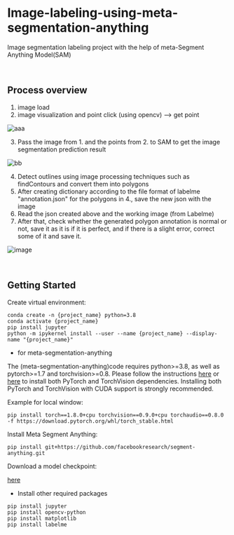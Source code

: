# Image-labeling-using-meta-segmentation-anything
Image segmentation labeling project with the help of meta-Segment Anything Model(SAM)

 <br/> 
 
## Process overview
1. image load
2. image visualization and point click (using opencv) --> get point

![aaa](https://github.com/DeepHM/Image-labeling-using-meta-segmentation-anything/assets/37736774/9428d178-5e82-4368-92dc-f622cdca604a)

3. Pass the image from 1. and the points from 2. to SAM to get the image segmentation prediction result

![bb](https://github.com/DeepHM/Image-labeling-using-meta-segmentation-anything/assets/37736774/5a40478c-9102-434a-b3d5-255c8634cf02)

4. Detect outlines using image processing techniques such as findContours and convert them into polygons
5. After creating dictionary according to the file format of labelme "annotation.json" for the polygons in 4., save the new json with the image
6. Read the json created above and the working image (from Labelme)
7. After that, check whether the generated polygon annotation is normal or not, save it as it is if it is perfect, and if there is a slight error, correct some of it and save it.

![image](https://github.com/DeepHM/Image-labeling-using-meta-segmentation-anything/assets/37736774/cf076aa6-a951-409c-b5ef-1365544484e4)

 <br/> 
 
## Getting Started

Create virtual environment:
```
conda create -n {project_name} python=3.8
conda activate {project_name}
pip install jupyter
python -m ipykernel install --user --name {project_name} --display-name "{project_name}"
```

- for meta-segmentation-anything

The (meta-segmentation-anything)code requires python>=3.8, as well as pytorch>=1.7 and torchvision>=0.8. Please follow the instructions [here](https://pytorch.org/get-started/locally/) or [here](https://pytorch.org/get-started/previous-versions/) to install both PyTorch and TorchVision dependencies. Installing both PyTorch and TorchVision with CUDA support is strongly recommended.

Example for local window:
```
pip install torch==1.8.0+cpu torchvision==0.9.0+cpu torchaudio==0.8.0 -f https://download.pytorch.org/whl/torch_stable.html
```

Install Meta Segment Anything:

```
pip install git+https://github.com/facebookresearch/segment-anything.git
```
Download a model checkpoint:

[here](https://github.com/facebookresearch/segment-anything#model-checkpoints)

- Install other required packages
```
pip install jupyter
pip install opencv-python
pip install matplotlib
pip install labelme
```
